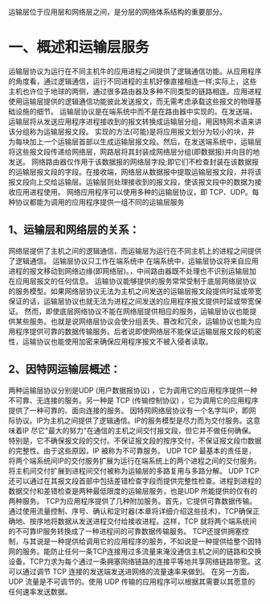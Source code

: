 运输层位于应用层和网络层之间，是分层的网络体系结构的重要部分。

# 一、概述和运输层服务

运输层协议为运行在不同主机牛的应用进程之间提供了逻辑通信功能。从应用程序的角度看，通过逻辑通信，运行不同进程的主机好像直接相连一样;实际上，这些主机也许位于地球的两侧，通过很多路由器及多种不同类型的链路相连。应用进程使用运输层提供的逻辑通信功能彼此发送报文，而无需考虑承载这些报文的物理基础设施的细节。
运输层协议是在端系统中而不是在路由器中实现的。在发送端，运输层将从发送应用程序进程接收到的报文转换成运输层分组，用因特网术语来讲该分组称为运输层报文段。
实现的方法(可能)是将应用报文划分为较小的块，并为每块加上一个运输层首部以生成运输层报文段。然后，在发送端系统中，运输层将这些报文段传递给网络层，网路层将其封装成网络层分组(即数据报)并向目的地发送。
网络路由器仅作用于该数据报的网络层字段;即它们不检查封装在该数据报的运输层报文段的字段。在接收端，网络层从数据报中提取运输层报文段，并将该报文段向上交给运输层。运输层则处理接收到的报文段，使该报文段中的数据为接收应用进程使用。
网络应用程序可以使用多种的运输层协议，即 TCP、UDP。每种协议都能为调用的应用程序提供一组不同的运输层服务

## 1、运输层和网络层的关系：

网络层提供了主机之间的逻辑通信，而运输层为运行在不同主机上的进程之间提供了逻辑通信。
运输层协议只工作在端系统中 在端系统中，运输层协议将来自应用进程的报文移动到网络边缘(即网络层)。，中间路由器既不处理也不识别运输层加在应用层报文的任何信息。
运输协议能够提供的服务常常受制于底层网络层协议的服务模型。如果网络层协议无法为主机之间发送的运输层报文段提供时延或带宽保证的话，运输层协议也就无法为进程之间发送的应用程序报文提供时延或带宽保证。
然而，即使底层网络协议不能在网络层提供相应的服务，运输层协议也能提供某些服务。也就是说网络层协议会使分组丢失、篡改和冗余，运输协议也能为应用程序提供可靠的数据传输服务。后者说即使网络层不能保证运输层报文段的机密性，运输协议也能使用加密来确保应用程序报文不被入侵者读取。

## 2、因特网运输层概述：

两种运输层协议分别是UDP (用户数据报协议) ，它为调用它的应用程序提供一种不可靠、无连接的服务。另一种是 TCP (传输控制协议) ，它为调用它的应用程序提供了一种可靠的、面向连接的服务。
因特网网络层协议有一个名字叫IP，即网际协议。IP为主机之间提供了逻辑通信。IP的服务模型是尽力而为交付服务。这意味着IP 尽它"最大的努力"在通信的主机之间交忖报文段，但它并不做任何确保。特别是，它不确保报文段的交付。不保证报文段的按序交付，不保证报文段巾数据的完整性。由于这些原因，IP 被称为不可靠服务。
UDP TCP 最基本的责任是，将两个端系统间IP的交付服务扩展为运行在端系统上的两个进程之间的交付服务。将主机间交付扩展到进程间交付被称为运输层的多路复用与多路分解。
UDP TCP还可以通过在其报文段首部中包括差错检查字段而提供完整性检查。进程到进程的数据交付和差错检查是两种最低限度的运输层服务，也是UDP 所能提供的仅有的两种服务。
TCP为应用程序提供了几种附加服务。首先，它提供可靠数据传输。通过使用流量控制、序号、确认和定时器(本章将详细介绍这些技术)，TCP确保正确地、按序地将数据从发送进程交付给接收进程。这样，TCP 就将两个端系统间的不可靠IP服务转换成了一种进程间的可靠数据传输服务。
TCP还提供拥塞控制，与其说是一种提供给调用它的应用程序的服务，不如说是一种提供给整个因特网的服务。能防止任何一条TCP连接用过多流量来淹没通信主机之间的链路和交换设备。TCP力求为每个通过一条拥塞网络链路的连接平等地共享网络链路带宽。这可以通过调节 TCP 连接的发送端发送进网络的流量速率来做到。
在另一方面，UDP 流量是不可调节的。使用 UDP 传输的应用程序可以根据其需要以其愿意的任何速率发送数据。
